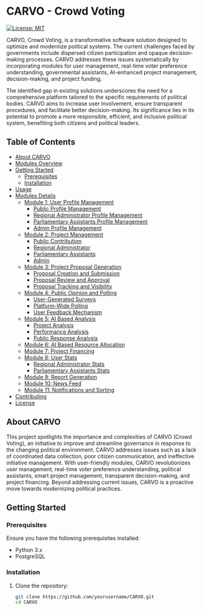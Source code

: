 # CARVO - Crowd Voting

[![License: MIT](https://img.shields.io/badge/License-MIT-blue.svg)](https://opensource.org/licenses/MIT)

CARVO, Crowd Voting, is a transformative software solution designed to optimize and modernize political systems. The current challenges faced by governments include dispersed citizen participation and opaque decision-making processes. CARVO addresses these issues systematically by incorporating modules for user management, real-time voter preference understanding, governmental assistants, AI-enhanced project management, decision-making, and project funding.

The identified gap in existing solutions underscores the need for a comprehensive platform tailored to the specific requirements of political bodies. CARVO aims to increase user involvement, ensure transparent procedures, and facilitate better decision-making. Its significance lies in its potential to promote a more responsible, efficient, and inclusive political system, benefiting both citizens and political leaders.

## Table of Contents
- [About CARVO](#about-carvo)
- [Modules Overview](#modules-overview)
- [Getting Started](#getting-started)
  - [Prerequisites](#prerequisites)
  - [Installation](#installation)
- [Usage](#usage)
- [Modules Details](#modules-details)
  - [Module 1: User Profile Management](#module-1-user-profile-management)
    - [Public Profile Management](#public-profile-management)
    - [Regional Administrator Profile Management](#regional-administrator-profile-management)
    - [Parliamentary Assistants Profile Management](#parliamentary-assistants-profile-management)
    - [Admin Profile Management](#admin-profile-management)
  - [Module 2: Project Management](#module-2-project-management)
    - [Public Contribution](#public-contribution)
    - [Regional Administrator](#regional-administrator)
    - [Parliamentary Assistants](#parliamentary-assistants)
    - [Admin](#admin)
  - [Module 3: Project Proposal Generation](#module-3-project-proposal-generation)
    - [Proposal Creation and Submission](#proposal-creation-and-submission)
    - [Proposal Review and Approval](#proposal-review-and-approval)
    - [Proposal Tracking and Visibility](#proposal-tracking-and-visibility)
  - [Module 4: Public Opinion and Polling](#module-4-public-opinion-and-polling)
    - [User-Generated Surveys](#user-generated-surveys)
    - [Platform-Wide Polling](#platform-wide-polling)
    - [User Feedback Mechanism](#user-feedback-mechanism)
  - [Module 5: AI Based Analysis](#module-5-ai-based-analysis)
    - [Project Analysis](#project-analysis)
    - [Performance Analysis](#performance-analysis)
    - [Public Response Analysis](#public-response-analysis)
  - [Module 6: AI Based Resource Allocation](#module-6-ai-based-resource-allocation)
  - [Module 7: Project Financing](#module-7-project-financing)
  - [Module 8: User Stats](#module-8-user-stats)
    - [Regional Administrator Stats](#regional-administrator-stats)
    - [Parliamentary Assistants Stats](#parliamentary-assistants-stats)
  - [Module 9: Report Generation](#module-9-report-generation)
  - [Module 10: News Feed](#module-10-news-feed)
  - [Module 11: Notifications and Sorting](#module-11-notifications-and-sorting)
- [Contributing](#contributing)
- [License](#license)

## About CARVO

This project spotlights the importance and complexities of CARVO (Crowd Voting), an initiative to improve and streamline governance in response to the changing political environment. CARVO addresses issues such as a lack of coordinated data collection, poor citizen communication, and ineffective initiative management. With user-friendly modules, CARVO revolutionizes user management, real-time voter preference understanding, political assistants, smart project management, transparent decision-making, and project financing. Beyond addressing current issues, CARVO is a proactive move towards modernizing political practices.

## Getting Started

### Prerequisites

Ensure you have the following prerequisites installed:
- Python 3.x
- PostgreSQL

### Installation

1. Clone the repository:
   ```bash
   git clone https://github.com/yourusername/CARVO.git
   cd CARVO
